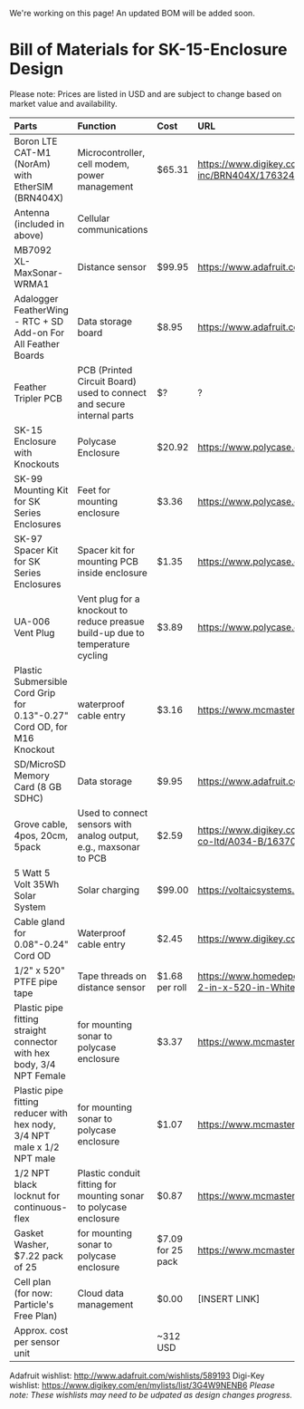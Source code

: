 We're working on this page! An updated BOM will be added soon.

# Bill of Materials for SK-15-Enclosure Design
Please note: Prices are listed in USD and are subject to change based on market value and availability.


Parts | Function | Cost | URL
| :---------------- | :------ | :---- | :---- |
Boron LTE CAT-M1 (NorAm) with EtherSIM (BRN404X) | Microcontroller, cell modem, power management | $65.31 | https://www.digikey.com/en/products/detail/particle-industries-inc/BRN404X/17632424
Antenna (included in above) | Cellular communications | |
MB7092 XL-MaxSonar-WRMA1 | Distance sensor | $99.95 | https://www.adafruit.com/product/1137
Adalogger FeatherWing - RTC + SD Add-on For All Feather Boards | Data storage board | $8.95 | https://www.adafruit.com/product/2922
Feather Tripler PCB | PCB (Printed Circuit Board) used to connect and secure internal parts  | $? | ?
SK-15 Enclosure with Knockouts | Polycase Enclosure | $20.92 | https://www.polycase.com/sk-15 
SK-99 Mounting Kit for SK Series Enclosures | Feet for mounting enclosure | $3.36 | https://www.polycase.com/sk-99
SK-97 Spacer Kit for SK Series Enclosures	| Spacer kit for mounting PCB inside enclosure | $1.35 | https://www.polycase.com/sk-97 
UA-006 Vent Plug | Vent plug for a knockout to reduce preasue build-up due to temperature cycling | $3.89 | https://www.polycase.com/ua-006 
Plastic Submersible Cord Grip for 0.13"-0.27" Cord OD, for M16 Knockout | waterproof cable entry | $3.16 | https://www.mcmaster.com/7310K52/
SD/MicroSD Memory Card (8 GB SDHC) | Data storage | $9.95 | https://www.adafruit.com/product/1294
Grove cable, 4pos, 20cm, 5pack | Used to connect sensors with analog output, e.g.,  maxsonar to PCB | $2.59 | https://www.digikey.com/en/products/detail/m5stack-technology-co-ltd/A034-B/16370068 
5 Watt 5 Volt 35Wh Solar System | Solar charging | $99.00 | https://voltaicsystems.com/5-watt-5-volt-35wh-solar-system/
Cable gland for 0.08"-0.24" Cord OD | Waterproof cable entry | $2.45 | https://www.digikey.com/en/products/detail/lapp/S2209/11200603
1/2" x 520" PTFE pipe tape | Tape threads on distance sensor | $1.68 per roll | https://www.homedepot.com/p/William-H-Harvey-Company-1-2-in-x-520-in-White-PTFE-Tape-177333/100025685
Plastic pipe fitting straight connector with hex body, 3/4 NPT Female	| for mounting sonar to polycase enclosure | $3.37  | https://www.mcmaster.com/48335K143/
Plastic pipe fitting  reducer with hex nody, 3/4 NPT male x 1/2 NPT male |	for mounting sonar to polycase enclosure | $1.07 |  https://www.mcmaster.com/48335K167/ 
1/2 NPT black locknut for continuous-flex | Plastic conduit fitting	for mounting sonar to polycase enclosure | $0.87 | https://www.mcmaster.com/3185K112/ 
Gasket Washer, $7.22 pack of 25 |	for mounting sonar to polycase enclosure| $7.09 for 25 pack | https://www.mcmaster.com/5456K21/ 
Cell plan (for now: Particle's Free Plan) | Cloud data management | $0.00 | [INSERT LINK]
Approx. cost per sensor unit | | ~312 USD |

Adafruit wishlist: http://www.adafruit.com/wishlists/589193
Digi-Key wishlist: https://www.digikey.com/en/mylists/list/3G4W9NENB6
*Please note: These wishlists may need to be udpated as design changes progress.*

